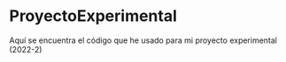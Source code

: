 # ProyectoExperimental
Aquí se encuentra el código que he usado para mi proyecto experimental (2022-2)
